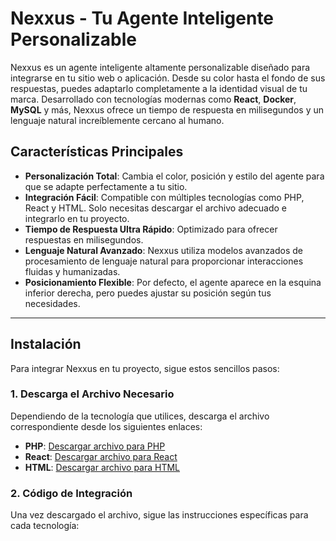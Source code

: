 # Nexxus - Tu Agente Inteligente Personalizable

Nexxus es un agente inteligente altamente personalizable diseñado para integrarse en tu sitio web o aplicación. Desde su color hasta el fondo de sus respuestas, puedes adaptarlo completamente a la identidad visual de tu marca. Desarrollado con tecnologías modernas como **React**, **Docker**, **MySQL** y más, Nexxus ofrece un tiempo de respuesta en milisegundos y un lenguaje natural increíblemente cercano al humano.

## Características Principales

- **Personalización Total**: Cambia el color, posición y estilo del agente para que se adapte perfectamente a tu sitio.
- **Integración Fácil**: Compatible con múltiples tecnologías como PHP, React y HTML. Solo necesitas descargar el archivo adecuado e integrarlo en tu proyecto.
- **Tiempo de Respuesta Ultra Rápido**: Optimizado para ofrecer respuestas en milisegundos.
- **Lenguaje Natural Avanzado**: Nexxus utiliza modelos avanzados de procesamiento de lenguaje natural para proporcionar interacciones fluidas y humanizadas.
- **Posicionamiento Flexible**: Por defecto, el agente aparece en la esquina inferior derecha, pero puedes ajustar su posición según tus necesidades.

---

## Instalación

Para integrar Nexxus en tu proyecto, sigue estos sencillos pasos:

### 1. Descarga el Archivo Necesario

Dependiendo de la tecnología que utilices, descarga el archivo correspondiente desde los siguientes enlaces:

- **PHP**: [Descargar archivo para PHP](url-para-php)
- **React**: [Descargar archivo para React](url-para-react)
- **HTML**: [Descargar archivo para HTML](url-para-html)

### 2. Código de Integración

Una vez descargado el archivo, sigue las instrucciones específicas para cada tecnología:
